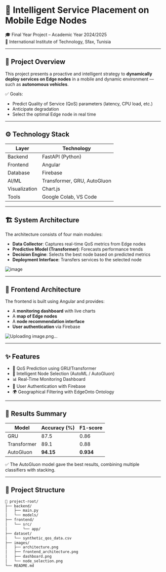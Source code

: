 # 📡 Intelligent Service Placement on Mobile Edge Nodes

🎓 Final Year Project – Academic Year 2024/2025  
📍 International Institute of Technology, Sfax, Tunisia  



---

## 📘 Project Overview

This project presents a proactive and intelligent strategy to **dynamically deploy services on Edge nodes** in a mobile and dynamic environment — such as **autonomous vehicles**.

✅ Goals:
- Predict Quality of Service (QoS) parameters (latency, CPU load, etc.)
- Anticipate degradation
- Select the optimal Edge node in real time

---

## ⚙️ Technology Stack

| Layer          | Technology        |
|----------------|-------------------|
| Backend        | FastAPI (Python)  |
| Frontend       | Angular           |
| Database       | Firebase          |
| AI/ML          | Transformer, GRU, AutoGluon |
| Visualization  | Chart.js          |
| Tools          | Google Colab, VS Code |

---

## 🏗️ System Architecture

The architecture consists of four main modules:

- **Data Collector**: Captures real-time QoS metrics from Edge nodes
- **Predictive Model (Transformer)**: Forecasts performance trends
- **Decision Engine**: Selects the best node based on predicted metrics
- **Deployment Interface**: Transfers services to the selected node

![image](https://github.com/user-attachments/assets/a5f26853-50e0-4887-bc07-7d1125e1220a)


---

## 🧩 Frontend Architecture

The frontend is built using Angular and provides:

- A **monitoring dashboard** with live charts
- A **map of Edge nodes**
- A **node recommendation interface**
- **User authentication** via Firebase

![Uploading image.png…]()


---

## ✨ Features

- 🔮 QoS Prediction using GRU/Transformer
- 📍 Intelligent Node Selection (AutoML / AutoGluon)
- 📊 Real-Time Monitoring Dashboard
- 🔐 User Authentication with Firebase
- 🌍 Geographical Filtering with EdgeOnto Ontology

---

## 🧪 Results Summary

| Model        | Accuracy (%) | F1-score |
|--------------|--------------|----------|
| GRU          | 87.5         | 0.86     |
| Transformer  | 89.1         | 0.88     |
| AutoGluon    | **94.15**    | **0.934**|

✅ The AutoGluon model gave the best results, combining multiple classifiers with stacking.

---

## 📂 Project Structure

```bash
📁 project-root/
├── backend/
│   ├── main.py
│   └── models/
├── frontend/
│   └── src/
│       └── app/
├── dataset/
│   └── synthetic_qos_data.csv
├── images/
│   ├── architecture.png
│   ├── frontend_architecture.png
│   ├── dashboard.png
│   └── node_selection.png
└── README.md
